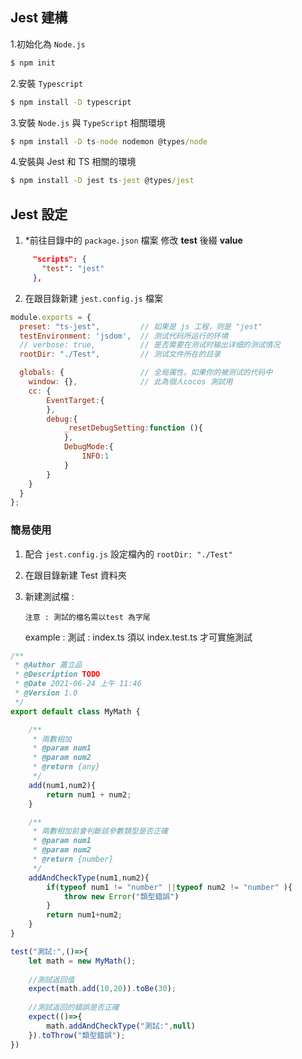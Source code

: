 ## Jest 建構

1.初始化為 `Node.js`

```cmd
$ npm init 
```

2.安裝 `Typescript` 

```cmd
$ npm install -D typescript
```

3.安裝 `Node.js`  與 `TypeScript`  相關環境

```cmd
$ npm install -D ts-node nodemon @types/node
```

4.安裝與 Jest 和 TS 相關的環境

```cmd
$ npm install -D jest ts-jest @types/jest
```



## Jest 設定

1. *前往目錄中的 `package.json` 檔案 修改 **test** 後綴 **value**

```json
     "scripts": {
       "test": "jest"
     },
```

2. 在跟目錄新建 `jest.config.js` 檔案

```javascript
module.exports = {
  preset: "ts-jest",         // 如果是 js 工程，则是 "jest"
  testEnvironment: 'jsdom',  // 测试代码所运行的环境
  // verbose: true,          // 是否需要在测试时输出详细的测试情况
  rootDir: "./Test",         // 测试文件所在的目录

  globals: {                 // 全局属性。如果你的被测试的代码中								 // 有使用、定义全局变量，那你应该在							     // 这里定义全局属性
	window: {},				 // 此為個人cocos 測試用
	cc: {
        EventTarget:{
        },
        debug:{
            _resetDebugSetting:function (){
            },
            DebugMode:{
                INFO:1
            }
        }
    }
  }
};
```



### 簡易使用

1. 配合  `jest.config.js` 設定檔內的 `rootDir: "./Test"`

2. 在跟目錄新建 Test 資料夾

3. 新建測試檔 : 

   `注意 : 測試的檔名需以test 為字尾`

   example : 測試 : index.ts  須以 index.test.ts 才可實施測試

```typescript
/**
 * @Author 蕭立品
 * @Description TODO
 * @Date 2021-06-24 上午 11:46
 * @Version 1.0
 */
export default class MyMath {

    /**
     * 兩數相加
     * @param num1
     * @param num2
     * @return {any}
     */
    add(num1,num2){
        return num1 + num2;
    }

    /**
     * 兩數相加前會判斷該參數類型是否正確
     * @param num1
     * @param num2
     * @return {number}
     */
    addAndCheckType(num1,num2){
        if(typeof num1 != "number" ||typeof num2 != "number" ){
            throw new Error("類型錯誤")
        }
        return num1+num2;
    }
}

test("測試:",()=>{
    let math = new MyMath();
    
    //測試返回值
    expect(math.add(10,20)).toBe(30);
    
    //測試返回的錯誤是否正確
    expect(()=>{
        math.addAndCheckType("測試:",null)
    }).toThrow("類型錯誤");
})
```

